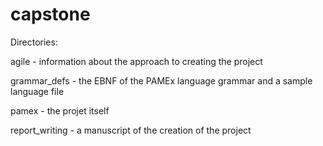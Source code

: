# capstone
Directories:
 
 agile - information about the approach to creating the project
 
 grammar_defs - the EBNF of the PAMEx language grammar and a sample language file
 
 pamex - the projet itself
 
 report_writing - a manuscript of the creation of the project
